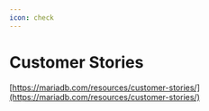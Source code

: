 ```yaml
---
icon: check
---
```


# Customer Stories

[https://mariadb.com/resources/customer-stories/](https://mariadb.com/resources/customer-stories/)
